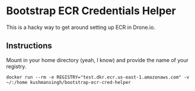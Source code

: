 # Bootstrap ECR Credentials Helper

This is a hacky way to get around setting up ECR in Drone.io.

## Instructions
Mount in your home directory (yeah, I know) and provide the name of your registry.
```
docker run --rm -e REGISTRY="test.dkr.ecr.us-east-1.amazonaws.com" -v ~/:/home kushmansingh/bootstrap-ecr-cred-helper
```
